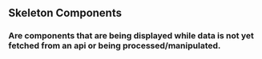 ## Skeleton Components

### Are components that are being displayed while data is not yet fetched from an api or being processed/manipulated.